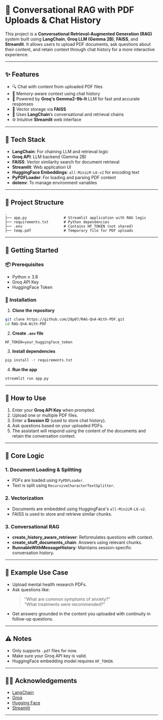 # 📄 Conversational RAG with PDF Uploads & Chat History

This project is a **Conversational Retrieval-Augmented Generation (RAG)** system built using **LangChain**, **Groq LLM (Gemma 2B)**, **FAISS**, and **Streamlit**. It allows users to upload PDF documents, ask questions about their content, and retain context through chat history for a more interactive experience.

---

## ✨ Features

- 🔍 Chat with content from uploaded PDF files
- 🧠 Memory-aware context using chat history
- 💬 Powered by **Groq's Gemma2-9b-It** LLM for fast and accurate responses
- 🧱 Vector storage via **FAISS**
- 🔗 Uses **LangChain**’s conversational and retrieval chains
- 🌐 Intuitive **Streamlit** web interface

---

## 🧰 Tech Stack

- **LangChain**: For chaining LLM and retrieval logic
- **Groq API**: LLM backend (Gemma 2B)
- **FAISS**: Vector similarity search for document retrieval
- **Streamlit**: Web application UI
- **HuggingFace Embeddings**: `all-MiniLM-L6-v2` for encoding text
- **PyPDFLoader**: For loading and parsing PDF content
- **dotenv**: To manage environment variables

---

## 📂 Project Structure

```
.
├── app.py                 # Streamlit application with RAG logic
├── requirements.txt       # Python dependencies
├── .env                   # Contains HF_TOKEN (not shared)
├── temp.pdf               # Temporary file for PDF uploads
```

---

## 🚀 Getting Started

### 📦 Prerequisites

- Python ≥ 3.8
- Groq API Key
- HuggingFace Token

### 🔧 Installation

1. **Clone the repository**
```bash
git clone https://github.com/28p07/RAG-QnA-With-PDF.git
cd RAG-QnA-With-PDF
```

2. **Create `.env` file**
```env
HF_TOKEN=your_huggingface_token
```

3. **Install dependencies**
```bash
pip install -r requirements.txt
```

4. **Run the app**
```bash
streamlit run app.py
```

---

## 🔑 How to Use

1. Enter your **Groq API Key** when prompted.
2. Upload one or multiple PDF files.
3. Enter a **Session ID** (used to store chat history).
4. Ask questions based on your uploaded PDFs.
5. The assistant will respond using the content of the documents and retain the conversation context.

---

## 🧠 Core Logic

### 1. **Document Loading & Splitting**
- PDFs are loaded using `PyPDFLoader`.
- Text is split using `RecursiveCharacterTextSplitter`.

### 2. **Vectorization**
- Documents are embedded using HuggingFace's `all-MiniLM-L6-v2`.
- FAISS is used to store and retrieve similar chunks.

### 3. **Conversational RAG**
- **create_history_aware_retriever**: Reformulates questions with context.
- **create_stuff_documents_chain**: Answers using relevant chunks.
- **RunnableWithMessageHistory**: Maintains session-specific conversation history.

---

## 📌 Example Use Case

- Upload mental health research PDFs.
- Ask questions like:  
  > "What are common symptoms of anxiety?"  
  > "What treatments were recommended?"  
- Get answers grounded in the content you uploaded with continuity in follow-up questions.

---

## ⚠️ Notes

- Only supports `.pdf` files for now.
- Make sure your Groq API key is valid.
- HuggingFace embedding model requires `HF_TOKEN`.


---

## 🙋‍♂️ Acknowledgements

- [LangChain](https://github.com/langchain-ai/langchain)
- [Groq](https://groq.com)
- [Hugging Face](https://huggingface.co)
- [Streamlit](https://streamlit.io)

---
